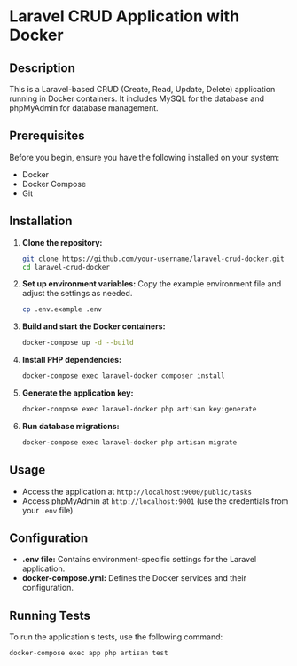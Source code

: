 # Laravel CRUD Application with Docker

## Description
This is a Laravel-based CRUD (Create, Read, Update, Delete) application running in Docker containers. It includes MySQL for the database and phpMyAdmin for database management.

## Prerequisites
Before you begin, ensure you have the following installed on your system:
- Docker
- Docker Compose
- Git

## Installation

1. **Clone the repository:**
    ```sh
    git clone https://github.com/your-username/laravel-crud-docker.git
    cd laravel-crud-docker
    ```

2. **Set up environment variables:**
    Copy the example environment file and adjust the settings as needed.
    ```sh
    cp .env.example .env
    ```

3. **Build and start the Docker containers:**
    ```sh
    docker-compose up -d --build
    ```

4. **Install PHP dependencies:**
    ```sh
    docker-compose exec laravel-docker composer install
    ```

5. **Generate the application key:**
    ```sh
    docker-compose exec laravel-docker php artisan key:generate
    ```

6. **Run database migrations:**
    ```sh
    docker-compose exec laravel-docker php artisan migrate
    ```

## Usage

- Access the application at `http://localhost:9000/public/tasks`
- Access phpMyAdmin at `http://localhost:9001` (use the credentials from your `.env` file)

## Configuration
- **.env file:** Contains environment-specific settings for the Laravel application.
- **docker-compose.yml:** Defines the Docker services and their configuration.

## Running Tests
To run the application's tests, use the following command:
```sh
docker-compose exec app php artisan test
